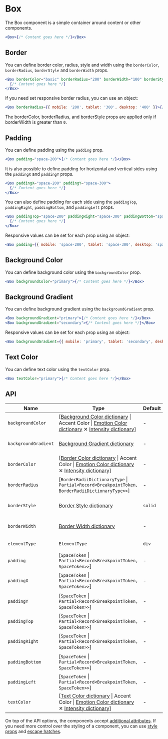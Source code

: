 # Box

The Box component is a simple container around content or other components.

```jsx
<Box>{/* Content goes here */}</Box>
```

## Border

You can define border color, radius, style and width using the `borderColor`, `borderRadius`, `borderStyle` and `borderWidth` props.

```jsx
<Box borderColor="basic" borderRadius="200" borderWidth="100" borderStyle="dashed">
  {/* Content goes here */}
</Box>
```

If you need set responsive border radius, you can use an object:

```jsx
<Box borderRadius={{ mobile: '200', tablet: '300', desktop: '400' }}>{/* Content goes here */}</Box>
```

The borderColor, borderRadius, and borderStyle props are applied only if borderWidth is greater than `0`.

## Padding

You can define padding using the `padding` prop.

```jsx
<Box padding="space-200">{/* Content goes here */}</Box>
```

It is also possible to define padding for horizontal and vertical sides using the `paddingX` and `paddingY` props.

```jsx
<Box paddingX="space-200" paddingY="space-300">
  {/* Content goes here */}
</Box>
```

You can also define padding for each side using the `paddingTop`, `paddingRight`, `paddingBottom`, and `paddingLeft` props.

```jsx
<Box paddingTop="space-200" paddingRight="space-300" paddingBottom="space-400" paddingLeft="space-500">
  {/* Content goes here */}
</Box>
```

Responsive values can be set for each prop using an object:

```jsx
<Box padding={{ mobile: 'space-200', tablet: 'space-300', desktop: 'space-400' }}>{/* Content goes here */}</Box>
```

## Background Color

You can define background color using the `backgroundColor` prop.

```jsx
<Box backgroundColor="primary">{/* Content goes here */}</Box>
```

## Background Gradient

You can define background gradient using the `backgroundGradient` prop.

```jsx
<Box backgroundGradient="primary">{/* Content goes here */}</Box>
<Box backgroundGradient="secondary">{/* Content goes here */}</Box>
```

Responsive values can be set for each prop using an object:

```jsx
<Box backgroundGradient={{ mobile: 'primary', tablet: 'secondary', desktop: 'primary' }}>{/* Content goes here */}</Box>
```

## Text Color

You can define text color using the `textColor` prop.

```jsx
<Box textColor="primary">{/* Content goes here */}</Box>
```

## API

| Name                 | Type                                                                                                                                                                       | Default | Required | Description                    |
| -------------------- | -------------------------------------------------------------------------------------------------------------------------------------------------------------------------- | ------- | -------- | ------------------------------ |
| `backgroundColor`    | \[[Background Color dictionary][dictionary-color] \| Accent Color \| [Emotion Color dictionary][dictionary-color] ✕ [Intensity dictionary][dictionary-intensity]]          | -       | ✕        | Background color of the Box    |
| `backgroundGradient` | [Background Gradient dictionary][dictionary-gradient]                                                                                                                      | -       | ✕        | Background gradient of the Box |
| `borderColor`        | \[[Border Color dictionary][dictionary-border-properities] \| Accent Color \| [Emotion Color dictionary][dictionary-color] ✕ [Intensity dictionary][dictionary-intensity]] | -       | ✕        | Border color of the Box        |
| `borderRadius`       | \[`BorderRadiiDictionaryType` \| `Partial<Record<BreakpointToken, BorderRadiiDictionaryType>>`]                                                                            | -       | ✕        | Border radius of the Box       |
| `borderStyle`        | [Border Style dictionary][dictionary-border-properities]                                                                                                                   | `solid` | ✕        | Border style of the Box        |
| `borderWidth`        | [Border Width dictionary][dictionary-border-properities]                                                                                                                   | -       | ✕        | Border width of the Box        |
| `elementType`        | `ElementType`                                                                                                                                                              | `div`   | ✕        | Type of element                |
| `padding`            | \[`SpaceToken` \| `Partial<Record<BreakpointToken, SpaceToken>>`]                                                                                                          | -       | ✕        | Padding of the Box             |
| `paddingX`           | \[`SpaceToken` \| `Partial<Record<BreakpointToken, SpaceToken>>`]                                                                                                          | -       | ✕        | Horizontal padding of the Box  |
| `paddingY`           | \[`SpaceToken` \| `Partial<Record<BreakpointToken, SpaceToken>>`]                                                                                                          | -       | ✕        | Vertical padding of the Box    |
| `paddingTop`         | \[`SpaceToken` \| `Partial<Record<BreakpointToken, SpaceToken>>`]                                                                                                          | -       | ✕        | Padding top of the Box         |
| `paddingRight`       | \[`SpaceToken` \| `Partial<Record<BreakpointToken, SpaceToken>>`]                                                                                                          | -       | ✕        | Padding right of the Box       |
| `paddingBottom`      | \[`SpaceToken` \| `Partial<Record<BreakpointToken, SpaceToken>>`]                                                                                                          | -       | ✕        | Padding bottom of the Box      |
| `paddingLeft`        | \[`SpaceToken` \| `Partial<Record<BreakpointToken, SpaceToken>>`]                                                                                                          | -       | ✕        | Padding left of the Box        |
| `textColor`          | \[[Text Color dictionary][dictionary-color] \| Accent Color \| [Emotion Color dictionary][dictionary-color] ✕ [Intensity dictionary][dictionary-intensity]]                | -       | ✕        | Color of the text              |

On top of the API options, the components accept [additional attributes][readme-additional-attributes].
If you need more control over the styling of a component, you can use [style props][readme-style-props]
and [escape hatches][readme-escape-hatches].

[dictionary-color]: https://github.com/lmc-eu/spirit-design-system/blob/main/docs/DICTIONARIES.md#color
[dictionary-border-properities]: https://github.com/lmc-eu/spirit-design-system/blob/main/docs/DICTIONARIES.md#border-properties
[dictionary-gradient]: https://github.com/lmc-eu/spirit-design-system/blob/main/docs/DICTIONARIES.md#gradient
[dictionary-intensity]: https://github.com/lmc-eu/spirit-design-system/tree/main/docs/DICTIONARIES.md#intensity
[readme-additional-attributes]: https://github.com/lmc-eu/spirit-design-system/blob/main/packages/web-react/README.md#additional-attributes
[readme-escape-hatches]: https://github.com/lmc-eu/spirit-design-system/blob/main/packages/web-react/README.md#escape-hatches
[readme-style-props]: https://github.com/lmc-eu/spirit-design-system/blob/main/packages/web-react/README.md#style-props
